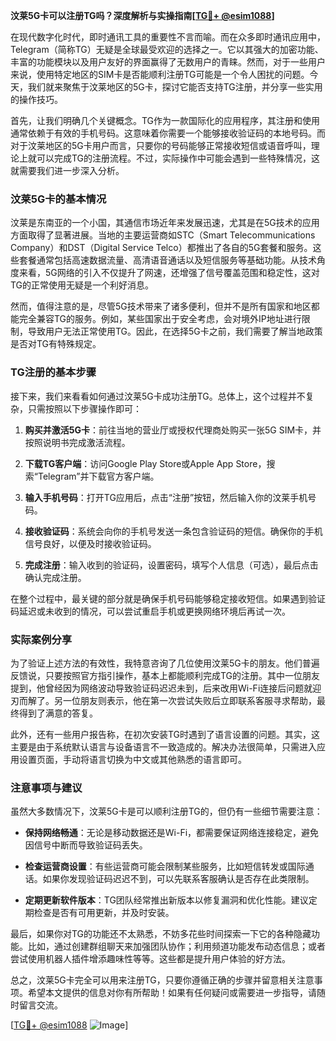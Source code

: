 **汶莱5G卡可以注册TG吗？深度解析与实操指南[[TG💪+ @esim1088](https://t.me/s/esim1088)]**

在现代数字化时代，即时通讯工具的重要性不言而喻。而在众多即时通讯应用中，Telegram（简称TG）无疑是全球最受欢迎的选择之一。它以其强大的加密功能、丰富的功能模块以及用户友好的界面赢得了无数用户的青睐。然而，对于一些用户来说，使用特定地区的SIM卡是否能顺利注册TG可能是一个令人困扰的问题。今天，我们就来聚焦于汶莱地区的5G卡，探讨它能否支持TG注册，并分享一些实用的操作技巧。

首先，让我们明确几个关键概念。TG作为一款国际化的应用程序，其注册和使用通常依赖于有效的手机号码。这意味着你需要一个能够接收验证码的本地号码。而对于汶莱地区的5G卡用户而言，只要你的号码能够正常接收短信或语音呼叫，理论上就可以完成TG的注册流程。不过，实际操作中可能会遇到一些特殊情况，这就需要我们进一步深入分析。

### 汶莱5G卡的基本情况

汶莱是东南亚的一个小国，其通信市场近年来发展迅速，尤其是在5G技术的应用方面取得了显著进展。当地的主要运营商如STC（Smart Telecommunications Company）和DST（Digital Service Telco）都推出了各自的5G套餐和服务。这些套餐通常包括高速数据流量、高清语音通话以及短信服务等基础功能。从技术角度来看，5G网络的引入不仅提升了网速，还增强了信号覆盖范围和稳定性，这对TG的正常使用无疑是一个利好消息。

然而，值得注意的是，尽管5G技术带来了诸多便利，但并不是所有国家和地区都能完全兼容TG的服务。例如，某些国家出于安全考虑，会对境外IP地址进行限制，导致用户无法正常使用TG。因此，在选择5G卡之前，我们需要了解当地政策是否对TG有特殊规定。

### TG注册的基本步骤

接下来，我们来看看如何通过汶莱5G卡成功注册TG。总体上，这个过程并不复杂，只需按照以下步骤操作即可：

1. **购买并激活5G卡**：前往当地的营业厅或授权代理商处购买一张5G SIM卡，并按照说明书完成激活流程。
   
2. **下载TG客户端**：访问Google Play Store或Apple App Store，搜索“Telegram”并下载官方客户端。

3. **输入手机号码**：打开TG应用后，点击“注册”按钮，然后输入你的汶莱手机号码。

4. **接收验证码**：系统会向你的手机号发送一条包含验证码的短信。确保你的手机信号良好，以便及时接收验证码。

5. **完成注册**：输入收到的验证码，设置密码，填写个人信息（可选），最后点击确认完成注册。

在整个过程中，最关键的部分就是确保手机号码能够稳定接收短信。如果遇到验证码延迟或未收到的情况，可以尝试重启手机或更换网络环境后再试一次。

### 实际案例分享

为了验证上述方法的有效性，我特意咨询了几位使用汶莱5G卡的朋友。他们普遍反馈说，只要按照官方指引操作，基本上都能顺利完成TG的注册。其中一位朋友提到，他曾经因为网络波动导致验证码迟迟未到，后来改用Wi-Fi连接后问题就迎刃而解了。另一位朋友则表示，他在第一次尝试失败后立即联系客服寻求帮助，最终得到了满意的答复。

此外，还有一些用户报告称，在初次安装TG时遇到了语言设置的问题。其实，这主要是由于系统默认语言与设备语言不一致造成的。解决办法很简单，只需进入应用设置页面，手动将语言切换为中文或其他熟悉的语言即可。

### 注意事项与建议

虽然大多数情况下，汶莱5G卡是可以顺利注册TG的，但仍有一些细节需要注意：

- **保持网络畅通**：无论是移动数据还是Wi-Fi，都需要保证网络连接稳定，避免因信号中断而导致验证码丢失。
  
- **检查运营商设置**：有些运营商可能会限制某些服务，比如短信转发或国际通话。如果你发现验证码迟迟不到，可以先联系客服确认是否存在此类限制。

- **定期更新软件版本**：TG团队经常推出新版本以修复漏洞和优化性能。建议定期检查是否有可用更新，并及时安装。

最后，如果你对TG的功能还不太熟悉，不妨多花些时间探索一下它的各种隐藏功能。比如，通过创建群组聊天来加强团队协作；利用频道功能发布动态信息；或者尝试使用机器人插件增添趣味性等等。这些都是提升用户体验的好方法。

总之，汶莱5G卡完全可以用来注册TG，只要你遵循正确的步骤并留意相关注意事项。希望本文提供的信息对你有所帮助！如果有任何疑问或需要进一步指导，请随时留言交流。

[[TG💪+ @esim1088](https://t.me/s/esim1088) ![Image](https://i.postimg.cc/4NQfJmqS/Snipaste-2025-05-13-00-14-12.png)]